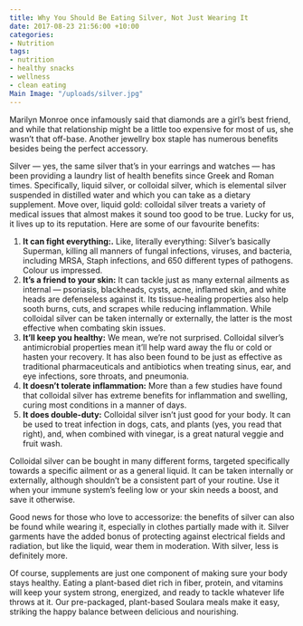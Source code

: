 ```yaml
---
title: Why You Should Be Eating Silver, Not Just Wearing It
date: 2017-08-23 21:56:00 +10:00
categories:
- Nutrition
tags:
- nutrition
- healthy snacks
- wellness
- clean eating
Main Image: "/uploads/silver.jpg"
---
```


Marilyn Monroe once infamously said that diamonds are a girl’s best friend, and while that relationship might be a little too expensive for most of us, she wasn’t that off-base. Another jewellry box staple has numerous benefits besides being the perfect accessory.

Silver — yes, the same silver that’s in your earrings and watches — has been providing a laundry list of health benefits since Greek and Roman times. Specifically, liquid silver, or colloidal silver, which is elemental silver suspended in distilled water and which you can take as a dietary supplement. Move over, liquid gold: colloidal silver treats a variety of medical issues that almost makes it sound too good to be true. Lucky for us, it lives up to its reputation. Here are some of our favourite benefits:

1) **It can fight everything:.** Like, literally everything: Silver’s basically Superman, killing all manners of fungal infections, viruses, and bacteria, including MRSA, Staph infections, and 650 different types of pathogens. Colour us impressed.
2) **It’s a friend to your skin:** It can tackle just as many external ailments as internal — psoriasis, blackheads, cysts, acne, inflamed skin, and white heads are defenseless against it. Its tissue-healing properties also help sooth burns, cuts, and scrapes while reducing inflammation. While colloidal silver can be taken internally or externally, the latter is the most effective when combating skin issues.
3) **It’ll keep you healthy:** We mean, we’re not surprised. Colloidal silver’s antimicrobial properties mean it’ll help ward away the flu or cold or hasten your recovery. It has also been found to be just as effective as traditional pharmaceuticals and antibiotics when treating sinus, ear, and eye infections, sore throats, and pneumonia. 
4) **It doesn’t tolerate inflammation:** More than a few studies have found that colloidal silver has extreme benefits for inflammation and swelling, curing most conditions in a manner of days. 
5) **It does double-duty:** Colloidal silver isn’t just good for your body. It can be used to treat infection in dogs, cats, and plants (yes, you read that right), and, when combined with vinegar, is a great natural veggie and fruit wash. 

Colloidal silver can be bought in many different forms, targeted specifically towards a specific ailment or as a general liquid. It can be taken internally or externally, although shouldn’t be a consistent part of your routine. Use it when your immune system’s feeling low or your skin needs a boost, and save it otherwise. 

Good news for those who love to accessorize: the benefits of silver can also be found while wearing it, especially in clothes partially made with it. Silver garments have the added bonus of protecting against electrical fields and radiation, but like the liquid, wear them in moderation. With silver, less is definitely more.  

Of course, supplements are just one component of making sure your body stays healthy. Eating a plant-based diet rich in fiber, protein, and vitamins will keep your system strong, energized, and ready to tackle whatever life throws at it. Our pre-packaged, plant-based Soulara meals make it easy, striking the happy balance between delicious and nourishing.